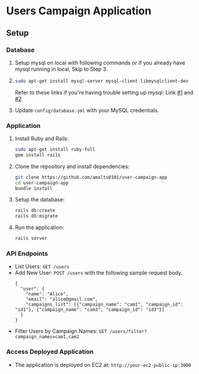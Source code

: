 # Users Campaign Application

## Setup

### Database
1. Setup mysql on local with following commands or if you already have mysql running in local, Skip to Step 3.
2. ```bash
   sudo apt-get install mysql-server mysql-client libmysqlclient-dev
   ```
   Refer to these links if you're having trouble setting up mysql: Link <a href="https://www.atlantic.net/dedicated-server-hosting/using-mysql-with-ruby-on-rails-app-on-ubuntu-22-04/">#1</a> and <a href="https://www.digitalocean.com/community/tutorials/how-to-use-mysql-with-your-ruby-on-rails-application-on-ubuntu-14-04">#2</a>

3. Update `config/database.yml` with your MySQL credentials.

### Application
1. Install Ruby and Rails:
    ```bash
    sudo apt-get install ruby-full
    gem install rails
    ```

2. Clone the repository and install dependencies:
    ```bash
    git clone https://github.com/amalts0101/user-campaign-app
    cd user-campaign-app
    bundle install
    ```

3. Setup the database:
    ```bash
    rails db:create
    rails db:migrate
    ```

4. Run the application:
    ```bash
    rails server
    ```

### API Endpoints

- List Users: `GET /users`
- Add New User: `POST /users` with the following sample request body.
  ```
  {
    "user": {
      "name": "Alice",
      "email": "alice@gmail.com",
      "campaigns_list": [{"campaign_name": "cam1", "campaign_id": "id1"}, {"campaign_name": "cam3", "campaign_id": "id3"}]
    }
  }
  ```
- Filter Users by Campaign Names: `GET /users/filter?campaign_names=cam1,cam2`

### Access Deployed Application
- The application is deployed on EC2 at: `http://your-ec2-public-ip:3000`
